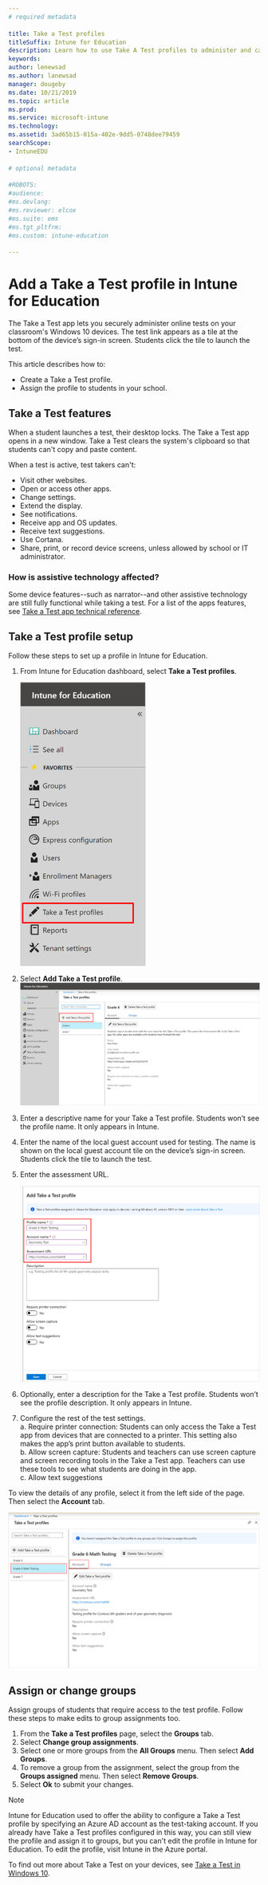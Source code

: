 ```yaml
---
# required metadata

title: Take a Test profiles
titleSuffix: Intune for Education
description: Learn how to use Take A Test profiles to administer and capture student test results.
keywords:
author: lenewsad
ms.author: lanewsad
manager: dougeby
ms.date: 10/21/2019
ms.topic: article
ms.prod:
ms.service: microsoft-intune
ms.technology:
ms.assetid: 3ad65b15-015a-402e-9dd5-0748dee79459
searchScope:
- IntuneEDU

# optional metadata

#ROBOTS:
#audience:
#ms.devlang:
#ms.reviewer: elcox
#ms.suite: ems
#ms.tgt_pltfrm: 
#ms.custom: intune-education

---
```


# Add a Take a Test profile in Intune for Education

The Take a Test app lets you securely administer online tests on your classroom's Windows 10 devices. The test link appears as a tile at the bottom of the device’s sign-in screen. Students click the tile to launch the test. 
 
This article describes how to:
* Create a Take a Test profile.
* Assign the profile to students in your school.  

## Take a Test features
When a student launches a test, their desktop locks. The Take a Test app opens in a new window. Take a Test clears the system's clipboard so that students can't copy and paste content.

When a test is active, test takers can't:

* Visit other websites.
* Open or access other apps.
* Change settings.
* Extend the display.  
* See notifications.
* Receive app and OS updates.
* Receive text suggestions.
* Use Cortana.
* Share, print, or record device screens, unless allowed by school or IT administrator.

### How is assistive technology affected?
Some device features--such as narrator--and other assistive technology are still fully functional while taking a test. For a list of the apps features, see [Take a Test app technical reference](https://docs.microsoft.com/education/windows/take-a-test-app-technical).


## Take a Test profile setup
Follow these steps to set up a profile in Intune for Education.  

1. From Intune for Education dashboard, select **Take a Test profiles**.    

    ![Screenshot of the Intune side bar, highlighting Take a Test option.](./media/take-a-test-1910-01.png)   
2.  Select **Add Take a Test profile**.  
    ![Screenshot of Take A Test page, highlighting "Add Take a Test profile" button.](./media/take-a-test-1910-02.png)
3. Enter a descriptive name for your Take a Test profile. Students won’t see the profile name. It only appears in Intune.   
4. Enter the name of the local guest account used for testing. The name is shown on the local guest account tile on the device’s sign-in screen. Students click the tile to launch the test.  
5. Enter the assessment URL.   

   [![Screenshot of settings, highlighting three required fields](./media/take-a-test-1910-03.png)](./media/take-a-test-1910-03.png#lightbox)   
6. Optionally, enter a description for the Take a Test profile. Students won’t see the profile description. It only appears in Intune.  
7. Configure the rest of the test settings.    
    a. Require printer connection: Students can only access the Take a Test app from devices that are connected to a printer. This setting also makes the app’s print button available to students.  
    b. Allow screen capture: Students and teachers can use screen capture and screen recording tools in the Take a Test app. Teachers can use these tools to see what students are doing in the app.  
    c. Allow text suggestions   

To view the details of any profile, select it from the left side of the page. Then select the **Account** tab.  

 ![Screenshot showing a profile's details, highlighting the selected profile and the Account button.](./media/take-a-test-1910-04.png)  


## Assign or change groups
Assign groups of students that require access to the test profile. Follow these steps to make edits to group assignments too.
1. From the **Take a Test profiles** page, select the **Groups** tab. 
2. Select **Change group assignments**. 
3. Select one or more groups from the **All Groups** menu. Then select **Add Groups**. 
4. To remove a group from the assignment, select the group from the **Groups assigned** menu. Then select **Remove Groups**.
5. Select **Ok** to submit your changes.

> [!NOTE]
>  Intune for Education used to offer the ability to configure a Take a Test profile by specifying an Azure AD account as the test-taking account. If you already have Take a Test profiles configured in this way, you can still view the profile and assign it to groups, but you can't edit the profile in Intune for Education. To edit the profile, visit Intune in the Azure portal.  

To find out more about Take a Test on your devices, see [Take a Test in Windows 10](https://technet.microsoft.com/edu/windows/take-tests-in-windows-10).

